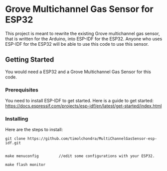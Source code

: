 # Grove Multichannel Gas Sensor for ESP32

This project is meant to rewrite the existing Grove multichannel gas sensor, that is written for the Arduino, into ESP-IDF for the ESP32. Anyone who uses ESP-IDF for the ESP32
will be able to use this code to use this sensor.

## Getting Started

You would need a ESP32 and a Grove Multichannel Gas Sensor for this code.

### Prerequisites

You need to install ESP-IDF to get started. Here is a guide to get started: https://docs.espressif.com/projects/esp-idf/en/latest/get-started/index.html

### Installing

Here are the steps to install:

```
git clone https://github.com/timolchondra/MultiChannelGasSensor-esp-idf.git


make menuconfig         //edit some configurations with your ESP32.

make flash monitor
```

